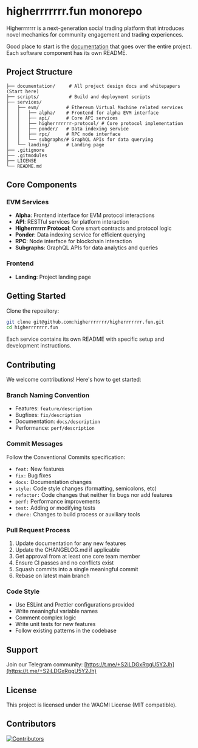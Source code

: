 # higherrrrrrr.fun monorepo

Higherrrrrrr is a next-generation social trading platform that introduces novel mechanics for community engagement and trading experiences.

Good place to start is the [documentation](./documentation/README.md) that goes over the entire project. Each software component has its own README.

## Project Structure

```
├── documentation/     # All project design docs and whitepapers (Start here)
├── scripts/           # Build and deployment scripts
├── services/         
│   ├── evm/          # Ethereum Virtual Machine related services
│   │   ├── alpha/    # Frontend for alpha EVM interface
│   │   ├── api/      # Core API services
│   │   ├── higherrrrrrr-protocol/ # Core protocol implementation
│   │   ├── ponder/   # Data indexing service
│   │   ├── rpc/      # RPC node interface
│   │   └── subgraphs/# GraphQL APIs for data querying
│   └── landing/      # Landing page
├── .gitignore       
├── .gitmodules      
├── LICENSE          
└── README.md        
```

## Core Components

### EVM Services

- **Alpha**: Frontend interface for EVM protocol interactions
- **API**: RESTful services for platform interaction
- **Higherrrrrrr Protocol**: Core smart contracts and protocol logic
- **Ponder**: Data indexing service for efficient querying
- **RPC**: Node interface for blockchain interaction
- **Subgraphs**: GraphQL APIs for data analytics and queries

### Frontend

- **Landing**: Project landing page

## Getting Started

Clone the repository:
```bash
git clone git@github.com:higherrrrrrr/higherrrrrrr.fun.git
cd higherrrrrrr.fun
```

Each service contains its own README with specific setup and development instructions.

## Contributing

We welcome contributions! Here's how to get started:

### Branch Naming Convention
- Features: `feature/description`
- Bugfixes: `fix/description`
- Documentation: `docs/description`
- Performance: `perf/description`

### Commit Messages
Follow the Conventional Commits specification:
- `feat:` New features
- `fix:` Bug fixes
- `docs:` Documentation changes
- `style:` Code style changes (formatting, semicolons, etc)
- `refactor:` Code changes that neither fix bugs nor add features
- `perf:` Performance improvements
- `test:` Adding or modifying tests
- `chore:` Changes to build process or auxiliary tools

### Pull Request Process
1. Update documentation for any new features
2. Update the CHANGELOG.md if applicable
3. Get approval from at least one core team member
4. Ensure CI passes and no conflicts exist
5. Squash commits into a single meaningful commit
6. Rebase on latest main branch

### Code Style
- Use ESLint and Prettier configurations provided
- Write meaningful variable names
- Comment complex logic
- Write unit tests for new features
- Follow existing patterns in the codebase

## Support

Join our Telegram community: [https://t.me/+S2iLDGxRggU5Y2Jh](https://t.me/+S2iLDGxRggU5Y2Jh)

## License

This project is licensed under the WAGMI License (MIT compatible).

## Contributors

[![Contributors](https://contrib.rocks/image?repo=higherrrrrrr/higherrrrrrr.fun)](https://github.com/higherrrrrrr/higherrrrrrr.fun/graphs/contributors)
